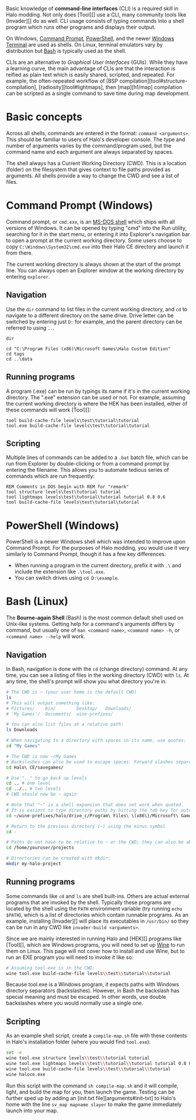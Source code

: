 Basic knowledge of **command-line interfaces** (CLI) is a required skill in Halo modding. Not only does [Tool][] use a CLI, many community tools like [Invader][] do as well. CLI usage consists of typing commands into a shell program which runs other programs and displays their output.

On Windows, [Command Prompt][cmd], [PowerShell][], and the newer [Windows Terminal][wterm] are used as shells. On Linux, terminal emulators vary by distribution but [Bash][] is typically used as the shell.

CLIs are an alternative to _Graphical User Interfaces_ (GUIs). While they have a learning curve, the main advantage of CLIs are that the interaction is reified as plain text which is easily shared, scripted, and repeated. For example, the often-repeated workflow of [BSP compilation][tool#structure-compilation], [radiosity][tool#lightmaps], then [map][h1/map] compilation can be scripted as a single command to save time during map development.

# Basic concepts
Across all shells, commands are entered in the format: `command <arguments>`. This should be familiar to users of Halo's developer console. The type and number of arguments varies by the command/program used, but the command name and each argument are always separated by spaces.

The shell always has a Current Working Directory (CWD). This is a location (folder) on the filesystem that gives context to file paths provided as arguments. All shells provide a way to change the CWD and see a list of files.

# Command Prompt (Windows)
Command prompt, or `cmd.exe`, is an [MS-DOS shell][wiki-dos] which ships with all versions of Windows. It can be opened by typing "cmd" into the Run utility, searching for it in the start menu, or entering it into Explorer's navigation bar to open a prompt at the current working directory. Some users choose to copy `C:\Windows\System32\cmd.exe` into their Halo CE directory and launch it from there.

The current working directory is always shown at the start of the prompt line. You can always open an Explorer window at the working directory by entering `explorer`.

## Navigation
Use the `dir` command to list files in the current working directory, and `cd` to navigate to a different directory on the same drive. Drive letter can be switched by entering just `D:` for example, and the parent directory can be referred to using `..`.

```dos
dir

cd "C:\Program Files (x86)\Microsoft Games\Halo Custom Edition"
cd tags
cd ..\data
```

## Running programs
A program (.exe) can be run by typings its name if it's in the current working directory. The ".exe" extension can be used or not. For example, assuming the current working directory is where the HEK has been installed, either of these commands will work [Tool][]:

```dos
tool build-cache-file levels\test\tutorial\tutorial
tool.exe build-cache-file levels\test\tutorial\tutorial
```

## Scripting
Multiple lines of commands can be added to a `.bat` batch file, which can be run from Explorer by double-clicking or from a command prompt by entering the filename. This allows you to automate tedious series of commands which are run frequently:

```dos
REM Comments in DOS begin with REM for "remark"
tool structure levels\test\tutorial tutorial
tool lightmaps levels\test\tutorial\tutorial tutorial 0.8 0.6
tool build-cache-file levels\test\tutorial\tutorial
```

# PowerShell (Windows)
PowerShell is a newer Windows shell which was intended to improve upon Command Prompt. For the purposes of Halo modding, you would use it very similarly to Command Prompt, though it has a few key differences:

* When running a program in the current directory, prefix it with `.\` and include the extension like `.\tool.exe`.
* You can switch drives using `cd D:\example`.

# Bash (Linux)
The **Bourne-again Shell** (Bash) is the most common default shell used on Unix-like systems. Getting help for a command's arguments differs by command, but usually one of `man <command name>`, `<command name> -h`, or `<command name> --help` will work.

## Navigation
In Bash, navigation is done with the `cd` (change directory) command. At any time, you can see a listing of files in the working directory (CWD) with `ls`. At any time, the shell's prompt will show you what directory you're in.

```sh
# The CWD is ~ (your user home is the default CWD)
ls
# This will output something like:
# Pictures/    bin/        Desktop/   Downloads/
# 'My Games'/  Documents/  wine-prefixes/

# You can also list files at a relative path:
ls Downloads

# When navigating to a directory with spaces in its name, use quotes:
cd "My Games"

# The CWD is now ~/My Games
# Backslashes can also be used to escape spaces. Forward slashes separate directories:
cd Halo\ CE/savegames/

# Use ".." to go back up levels
cd .. # one level
cd ../.. # two levels
# CWD should now be ~ again

# Note that "~" is a shell expansion that does not work when quoted.
# It is easiest to type directory paths by hitting the tab key for auto-complete.
cd ~/wine-prefixes/halo/drive_c/Program\ Files\ \(x86\)/Microsoft\ Games/Halo\ Custom\ Edition/

# Return to the previous directory (~) using the minus symbol
cd -

# Paths do not have to be relative to ~ or the CWD; they can also be absolute:
cd /home/youruser/projects

# Directories can be created with mkdir:
mkdir my-halo-project
```

## Running programs
Some commands like `cd` and `ls` are shell built-ins. Others are actual external programs that are invoked by the shell. Typically these programs are located by the shell using the `PATH` environment variable (try running `echo $PATH`), which is a list of directories which contain runnable programs. As an example, installing [Invader][] will place its executables in `/usr/bin/` so they can be run in any CWD like `invader-build <arguments>`.

Since we are mainly interested in running Halo and [HEK][] programs like [Tool][], which are Windows programs, you will need to set up [Wine][] to run them on Linux. This page will not cover how to install and use Wine, but to run an EXE program you will need to invoke it like so:

```sh
# Assuming tool.exe is in the CWD:
wine tool.exe build-cache-file levels\\test\\tutorial\\tutorial
```

Because tool.exe is a Windows program, it expects paths with Windows directory separators (backslashes). However, in Bash the backslash has special meaning and must be escaped. In other words, use double backslashes where you would normally use a single one.

## Scripting
As an example shell script, create a `compile-map.sh` file with these contents in Halo's installation folder (where you would find `tool.exe`):

```sh
set -e
wine tool.exe structure levels\\test\\tutorial tutorial
wine tool.exe lightmaps levels\\test\\tutorial\\tutorial tutorial 0.8 0.6
wine tool.exe build-cache-file levels\\test\\tutorial\\tutorial
wine haloce.exe
```

Run this script with the command `sh compile-map.sh` and it will compile, light, and build the map for you, then launch the game. Testing can be further sped up by adding an [init.txt file][arguments#init-txt] to Halo's home with the line `sv_map mapname slayer` to make the game immediately launch into your map.


[cmd]: https://en.wikipedia.org/wiki/Cmd.exe
[powershell]: https://en.wikipedia.org/wiki/PowerShell
[wterm]: https://en.wikipedia.org/wiki/Windows_Terminal
[bash]: https://en.wikipedia.org/wiki/Bash_%28Unix_shell%29
[wine]: https://www.winehq.org/
[wiki-dos]: https://en.wikipedia.org/wiki/MS-DOS#Windows_command-line_interface
